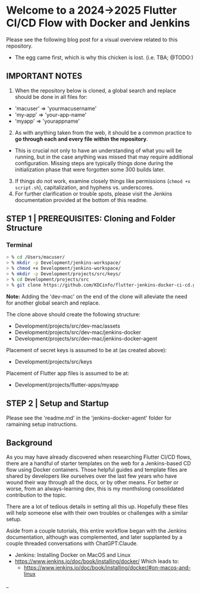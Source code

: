# Welcome to a 2024->2025 Flutter CI/CD Flow with Docker and Jenkins

Please see the following blog post for a visual overview related to this repository.

- The egg came first, which is why this chicken is lost. (i.e. TBA; @TODO:)


## IMPORTANT NOTES

1. When the repository below is cloned, a global search and replace should be done in all files for:
  - 'macuser' => 'yourmacusername'
  - 'my-app' => 'your-app-name'
  - 'myapp' => 'yourappname'
2. As with anything taken from the web, it should be a common practice to **go through each and every file within the repository**.
  - This is crucial not only to have an understanding of what you will be running, but in the case anything was missed that may require additional configuration. Missing steps are typically things done during the initialization phase that were forgotten some 300 builds later.
3. If things do not work, examine closely things like permissions (`chmod +x script.sh`), capitalization, and hyphens vs. underscores.
4. For further clarification or trouble spots, please visit the Jenkins documentation provided at the bottom of this readme.


## STEP 1 | PREREQUISITES: Cloning and Folder Structure

### Terminal

```sh
> % cd /Users/macuser/
> % mkdir -p Development/jenkins-workspace/
> % chmod +x Development/jenkins-workspace/
> % mkdir -p Development/projects/src/keys/
> % cd Development/projects/src
> % git clone https://github.com/KDCinfo/flutter-jenkins-docker-ci-cd.git dev-mac
```

**Note:** Adding the 'dev-mac' on the end of the clone will alleviate the need for another global search and replace.

The clone above should create the following structure:

- Development/projects/src/dev-mac/assets
- Development/projects/src/dev-mac/jenkins-docker
- Development/projects/src/dev-mac/jenkins-docker-agent

Placement of secret keys is assumed to be at (as created above):

- Development/projects/src/keys

Placement of Flutter app files is assumed to be at:

- Development/projects/flutter-apps/myapp


## STEP 2 | Setup and Startup

Please see the 'readme.md' in the 'jenkins-docker-agent' folder for ramaining setup instructions.


## Background

As you may have already discovered when researching Flutter CI/CD flows, there are a handful of starter templates on the web for a Jenkins-based CD flow using Docker containers. Those helpful guides and template files are shared by developers like ourselves over the last few years who have wound their way through all the docs, or by other means. For better or worse, from an always-learning dev, this is my monthslong consolidated contribution to the topic.

There are a lot of tedious details in setting all this up. Hopefully these files will help someone else with their own troubles or challenges with a similar setup.

Aside from a couple tutorials, this entire workflow began with the Jenkins documentation, although was complemented, and later supplanted by a couple threaded conversations with ChatGPT:Claude.

- Jenkins: Installing Docker on MacOS and Linux
- https://www.jenkins.io/doc/book/installing/docker/
	Which leads to:
	- https://www.jenkins.io/doc/book/installing/docker/#on-macos-and-linux

_
